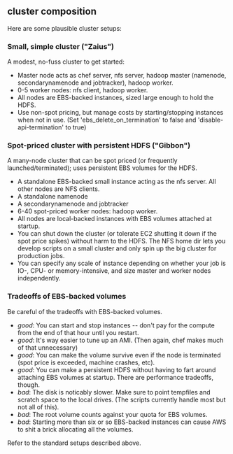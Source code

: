 ## cluster composition

Here are some plausible cluster setups:

### Small, simple cluster ("Zaius")

A modest, no-fuss cluster to get started:

* Master node acts as chef server, nfs server, hadoop master (namenode, secondarynamenode and jobtracker), hadoop worker.
* 0-5 worker nodes: nfs client, hadoop worker.
* All nodes are EBS-backed instances, sized large enough to hold the HDFS.
* Use non-spot pricing, but manage costs by starting/stopping instances when not in use. (Set 'ebs_delete_on_termination' to false and 'disable-api-termination' to true)

### Spot-priced cluster with persistent HDFS ("Gibbon")

A many-node cluster that can be spot priced (or frequently launched/terminated); uses persistent EBS volumes for the HDFS.

* A standalone EBS-backed small instance acting as the nfs server. All other nodes are NFS clients.
* A standalone namenode
* A secondarynamenode and jobtracker
* 6-40 spot-priced worker nodes: hadoop worker.
* All nodes are local-backed instances with EBS volumes attached at startup.
* You can shut down the cluster (or tolerate EC2 shutting it down if the spot price spikes) without harm to the HDFS. The NFS home dir lets you develop scripts on a small cluster and only spin up the big cluster for production jobs.
* You can specify any scale of instance depending on whether your job is IO-, CPU- or memory-intensive, and size master and worker nodes independently.

### Tradeoffs of EBS-backed volumes

Be careful of the tradeoffs with EBS-backed volumes.

* _good_: You can start and stop instances -- don't pay for the compute from the end of that hour until you restart.
* _good_: It's way easier to tune up an AMI. (Then again, chef makes much of that unnecessary)
* _good_: You can make the volume survive even if the node is terminated (spot price is exceeded, machine crashes, etc).
* _good_: You can make a persistent HDFS without having to fart around attaching EBS volumes at startup. There are performance tradeoffs, though.
* _bad_: The disk is noticably slower. Make sure to point tempfiles and scratch space to the local drives. (The scripts currently handle most but not all of this).
* _bad_: The root volume counts against your quota for EBS volumes.
* _bad_: Starting more than six or so EBS-backed instances can cause AWS to shit a brick allocating all the volumes.

Refer to the standard setups described above.

